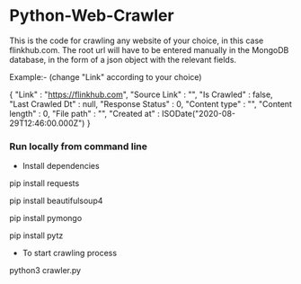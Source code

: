 # Python-Web-Crawler
 
This is the code for crawling any website of your choice, in this case flinkhub.com. 
The root url will have to be entered manually in the MongoDB database, in the form
of a json object with the relevant fields.


Example:- (change "Link" according to your choice)


{
    "Link" : "https://flinkhub.com",
    "Source Link" : "",
    "Is Crawled" : false,
    "Last Crawled Dt" : null,
    "Response Status" : 0,
    "Content type" : "",
    "Content length" : 0,
    "File path" : "",
    "Created at" : ISODate("2020-08-29T12:46:00.000Z")
}


### Run locally from command line


- Install dependencies


pip install requests



pip install beautifulsoup4



pip install pymongo



pip install pytz



- To start crawling process

python3 crawler.py
